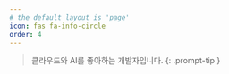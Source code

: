 ```yaml
---
# the default layout is 'page'
icon: fas fa-info-circle
order: 4
---
```


> 클라우드와 AI를 좋아하는 개발자입니다.
{: .prompt-tip }
